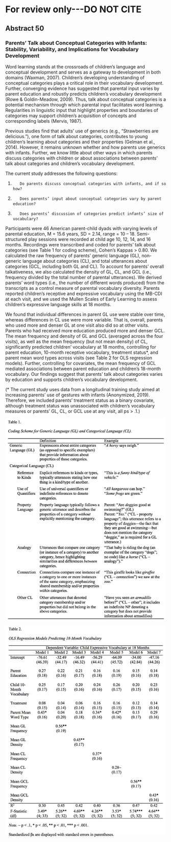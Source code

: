 # For review only---DO NOT CITE

## Abstract 50

### Parents’ Talk about Conceptual Categories with Infants: Stability, Variability, and Implications for Vocabulary Development

Word learning stands at the crossroads of children’s language and conceptual development and serves as a gateway to development in both domains (Waxman, 2007). Children’s developing understanding of conceptual categories plays a critical role in their vocabulary development. Further, converging evidence has suggested that parental input varies by parent education and robustly predicts children’s vocabulary development (Rowe & Goldin-Meadow, 2009). Thus, talk about conceptual categories is a potential mechanism through which parental input facilitates word learning. Regularities in linguistic input that highlight properties and boundaries of categories may support children’s acquisition of concepts and corresponding labels (Mervis, 1987). 

Previous studies find that adults’ use of generics (e.g., “Strawberries are delicious.”), one form of talk about categories, contributes to young children’s learning about categories and their properties (Gelman et al., 2014). However, it remains unknown whether and how parents use generics with infants. Further, we know little about other ways in which parents discuss categories with children or about associations between parents’ talk about categories and children’s vocabulary development.

The current study addresses the following questions: 

1.        Do parents discuss conceptual categories with infants, and if so how?

2.        Does parents’ input about conceptual categories vary by parent education?

3.        Does parents’ discussion of categories predict infants’ size of vocabulary?

Participants were 46 American parent-child dyads with varying levels of parental education, M = 15.6 years, SD = 2.14, range = 10 – 18. Semi-structured play sessions were recorded at child age 10, 12, 14, and 16 months. Recordings were transcribed and coded for parents’ talk about categories (see Table 1 for coding scheme), Cohen’s Kappas > 0.80. We calculated the raw frequency of parents’ generic language (GL), non-generic language about categories (CL), and total utterances about categories (GCL, including both GL and CL). To account for parents’ overall talkativeness, we also calculated the density of GL, CL, and GCL (i.e., frequency divided by the total number of parental utterances). We derived parents’ word types (i.e., the number of different words produced) from the transcripts as a control measure of parental vocabulary diversity. Parents reported children’s receptive and expressive vocabulary using the MB-CDI at each visit, and we used the Mullen Scales of Early Learning to assess children’s expressive language skills at 18 months. 



We found that individual differences in parent GL use were stable over time, whereas differences in CL use were more variable. That is, overall, parents who used more and denser GL at one visit also did so at other visits. Parents who had received more education produced more and denser GCL. The mean frequency and density of GL and GCL (averaged across the four visits), as well as the mean frequency (but not mean density) of CL, significantly predicted children’ vocabulary at 18 months, controlling for parent education, 10-month receptive vocabulary, treatment status*, and parent mean word types across visits (see Table 2 for OLS regression models). Further, controlling for covariates, the mean frequency of GCL mediated associations between parent education and children’s 18-month vocabulary. Our findings suggest that parents’ talk about categories varies by education and supports children’s vocabulary development. 



(* The current study uses data from a longitudinal training study aimed at increasing parents’ use of gestures with infants (Anonymized, 2019). Therefore, we included parents’ treatment status as a binary covariate, although treatment status was unassociated with children’s vocabulary measures or parents’ GL, CL, or GCL use at any visit, all ps > .1.)

![Attachment](attachments/50-1.png)

![Attachment](attachments/50-2.png)
